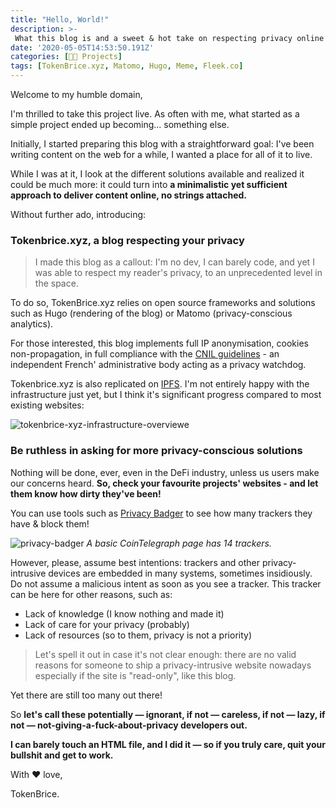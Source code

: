 ```yaml
---
title: "Hello, World!"
description: >-
 What this blog is and a sweet & hot take on respecting privacy online
date: '2020-05-05T14:53:50.191Z'
categories: [👩‍🔧 Projects]
tags: [TokenBrice.xyz, Matomo, Hugo, Meme, Fleek.co]
---
```


Welcome to my humble domain, 

I'm thrilled to take this project live. As often with me, what started as a simple project ended up becoming... something else.

Initially, I started preparing this blog with a straightforward goal: I've been writing content on the web for a while, I wanted a place for all of it to live.

While I was at it, I look at the different solutions available and realized it could be much more: it could turn into **a minimalistic yet sufficient approach to deliver content online, no strings attached.**

Without further ado, introducing:

### Tokenbrice.xyz, a blog respecting your privacy

> I made this blog as a callout: I'm no dev, I can barely code, and yet I was able to respect my reader's privacy, to an unprecedented level in the space.

To do so, TokenBrice.xyz relies on open source frameworks and solutions such as Hugo (rendering of the blog) or Matomo (privacy-conscious analytics).

For those interested, this blog implements full IP anonymisation, cookies non-propagation, in full compliance with the [CNIL guidelines](https://www.cnil.fr/sites/default/files/typo/document/Configuration_piwik.pdf) - an independent French' administrative body acting as a privacy watchdog.

Tokenbrice.xyz is also replicated on [IPFS](https://ipfs.io/). I'm not entirely happy with the infrastructure just yet, but I think it's significant progress compared to most existing websites:

![tokenbrice-xyz-infrastructure-overviewe](/img/2020/hello-world/infrastructure.png)

### Be ruthless in asking for more privacy-conscious solutions

Nothing will be done, ever, even in the DeFi industry, unless us users make our concerns heard. **So, check your favourite projects' websites - and let them know how dirty they've been!**

You can use tools such as [Privacy Badger](https://privacybadger.org/) to see how many trackers they have & block them!

![privacy-badger](/img/2020/hello-world/privacy-badger.png)
*A basic CoinTelegraph page has 14 trackers.*

However, please, assume best intentions: trackers and other privacy-intrusive devices are embedded in many systems, sometimes insidiously.  Do not assume a malicious intent as soon as you see a tracker. This tracker can be here for other reasons, such as:
- Lack of knowledge (I know nothing and made it)
- Lack of care for your privacy (probably)
- Lack of resources (so to them, privacy is not a priority)

> Let's spell it out in case it's not clear enough: there are no valid reasons for someone to ship a privacy-intrusive website nowadays especially if the site is "read-only", like this blog.

Yet there are still too many out there! 

So **let's call these potentially — ignorant, if not — careless, if not — lazy, if not — not-giving-a-fuck-about-privacy developers out.** 

**I can barely touch an HTML file, and I did it — so if you truly care, quit your bullshit and get to work.**

With ♥ love,

TokenBrice.